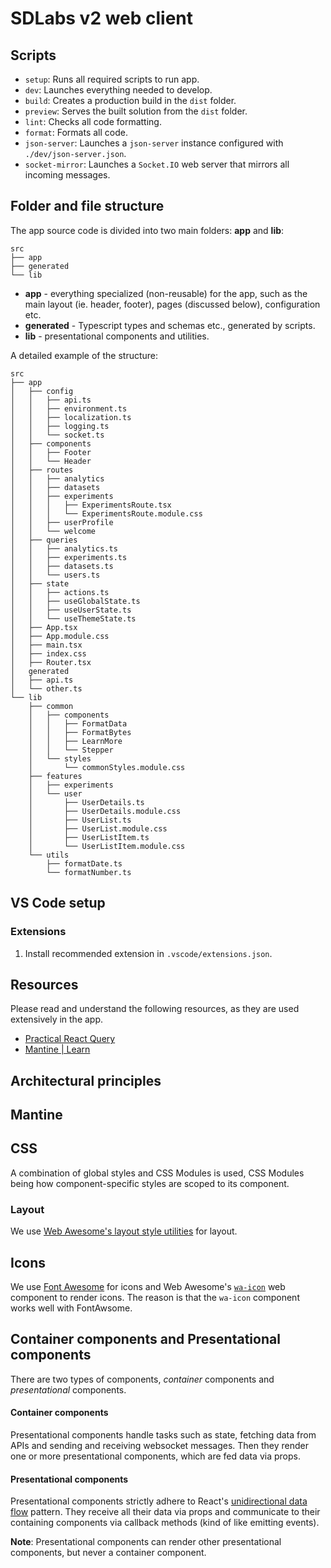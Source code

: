 # SDLabs v2 web client

## Scripts

- `setup`: Runs all required scripts to run app.
- `dev`: Launches everything needed to develop.
- `build`: Creates a production build in the `dist` folder.
- `preview`: Serves the built solution from the `dist` folder.
- `lint`: Checks all code formatting.
- `format`: Formats all code.
- `json-server`: Launches a `json-server` instance configured with `./dev/json-server.json`.
- `socket-mirror`: Launches a `Socket.IO` web server that mirrors all incoming messages.

###

## Folder and file structure

The app source code is divided into two main folders: **app** and **lib**:

```
src
├── app
├── generated
└── lib
```

- **app** - everything specialized (non-reusable) for the app, such as the main layout (ie. header, footer), pages (discussed below), configuration etc.
- **generated** - Typescript types and schemas etc., generated by scripts.
- **lib** - presentational components and utilities.

A detailed example of the structure:

```
src
├── app
│   ├── config
│   │   ├── api.ts
│   │   ├── environment.ts
│   │   ├── localization.ts
│   │   ├── logging.ts
│   │   └── socket.ts
│   ├── components
│   │   ├── Footer
│   │   └── Header
│   ├── routes
│   │   ├── analytics
│   │   ├── datasets
│   │   ├── experiments
│   │   │   ├── ExperimentsRoute.tsx
│   │   │   └── ExperimentsRoute.module.css
│   │   ├── userProfile
│   │   └── welcome
│   ├── queries
│   │   ├── analytics.ts
│   │   ├── experiments.ts
│   │   ├── datasets.ts
│   │   └── users.ts
│   ├── state
│   │   ├── actions.ts
│   │   ├── useGlobalState.ts
│   │   ├── useUserState.ts
│   │   └── useThemeState.ts
│   ├── App.tsx
│   ├── App.module.css
│   ├── main.tsx
│   ├── index.css
│   ├── Router.tsx
│   generated
│   ├── api.ts
│   └── other.ts
└── lib
    ├── common
    │   ├── components
    │   │   ├── FormatData
    │   │   ├── FormatBytes
    │   │   ├── LearnMore
    │   │   └── Stepper
    │   └── styles
    │       └── commonStyles.module.css
    ├── features
    │   ├── experiments
    │   └── user
    │       ├── UserDetails.ts
    │       ├── UserDetails.module.css
    │       ├── UserList.ts
    │       ├── UserList.module.css
    │       ├── UserListItem.ts
    │       └── UserListItem.module.css
    └── utils
        ├── formatDate.ts
        └── formatNumber.ts
```

## VS Code setup

### Extensions

1. Install recommended extension in `.vscode/extensions.json`.

## Resources

Please read and understand the following resources, as they are used extensively in the app.

- [Practical React Query](https://tkdodo.eu/blog/practical-react-query)
- [Mantine | Learn](https://mantine.dev/getting-started/#learn)

## Architectural principles

## Mantine

## CSS

A combination of global styles and CSS Modules is used, CSS Modules being how component-specific styles are scoped to its component.

### Layout

We use [Web Awesome's layout style utilities](https://backers.webawesome.com/docs/layout/) for layout.

## Icons

We use [Font Awesome](https://fontawesome.com/icons) for icons and Web Awesome's [`wa-icon`](https://backers.webawesome.com/docs/components/icon/) web component to render icons. The reason is that the `wa-icon` component works well with FontAwsome.

## Container components and Presentational components

There are two types of components, _container_ components and _presentational_ components.

#### Container components

Presentational components handle tasks such as state, fetching data from APIs and sending and receiving websocket messages. Then they render one or more presentational components, which are fed data via props.

#### Presentational components

Presentational components strictly adhere to React's [unidirectional data flow](https://how.dev/answers/what-is-unidirectional-data-flow-in-react) pattern. They receive all their data via props and communicate to their containing components via callback methods (kind of like emitting events).

**Note**: Presentational components can render other presentational components, but never a container component.
